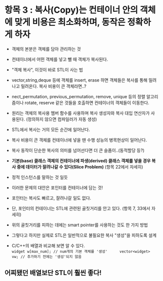 # 항목 3 : 복사(Copy)는 컨테이너 안의 객체에 맞게 비용은 최소화하며, 동작은 정확하게 하자

* 객체의 본분은 객체를 담아 관리하는 것
* 컨테이너에서 어떤 객체를 넣고 뺄 때 객체가 복사된다.
* "객체 복사", 이것이 바로 STL이 사는 법
* vector,string,deque 등에 객체를 insert, erase 하면 객체들은 복사를 통해 밀려나고 밀려온다. 복사 비용이 큰 객체라면..?
* nect_permutation, previous_permutation, remove, unique 등의 정렬 알고리즘이나 rotate, reserve 같은 것들을 호출하면 컨테이너의 객체들이 이동한다.
* 원리는 객체의 복사용 멤버 함수를 사용하며 복사 생성자와 복사 대입 연산자가 사용된다. (정의하지 않으면 컴파일러가 자동 생성)

* STL에서 복사는 거의 모든 순간에 일어난다.
* 복사 비용이 큰 객체를 컨테이너에 넣을 땐 수행 성능의 병목현상이 일어난다.
* 복사 동작이 단순한 복사의 의미를 넘어선다면 더 큰 슬픔이..(동적할당 등?)

* **기본(base) 클래스 객체의 컨테이너에 파생(derived) 클래스 객체를 넣을 경우 복사 중에 __데이터가 잘려나갈 수 있다(Slice Problem)__** (항목 22에서 자세히)
* 정적 인스턴스를 말하는 것 일듯

* 이러한 문제의 대안은 포인터를 컨테이너에 담는 것!
* 포인터는 복사도 빠르고, 잘려나갈 일도 없다.
* 단, 포인터의 컨테이너는 STL에 관련된 골칫거리를 안고 있다. (항목 7, 33에서 자세히)
* 위의 골칫거리를 피하는 데에는 smart pointer를 사용하는 것도 한 가지 방법

* 그렇다고 하지만 실제로 STL은 일반적으로 불필요한 복사 "생성"을 피하도록 설계
* C/C++의 배열과 비교해 보면 알 수 있다.
`                                                     `
`widget w[max_num]; // num개의 기본 객체를 '생성'     `
`vector<widget> vw; // 추가하기 전에는 '생성'되지 않음`
`                                                     `

## 어찌됐던 배열보단 STL이 훨씬 좋다!